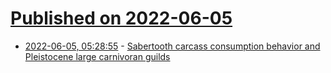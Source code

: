 # [Published on 2022-06-05](index.md)

* [2022-06-05, 05:28:55](https://news.ycombinator.com/item?id=31628295) - [Sabertooth carcass consumption behavior and Pleistocene large carnivoran guilds](https://www.nature.com/articles/s41598-022-09480-7)
